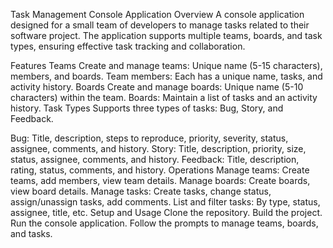 Task Management Console Application
Overview
A console application designed for a small team of developers to manage tasks related to their software project. The application supports multiple teams, boards, and task types, ensuring effective task tracking and collaboration.

Features
Teams
Create and manage teams: Unique name (5-15 characters), members, and boards.
Team members: Each has a unique name, tasks, and activity history.
Boards
Create and manage boards: Unique name (5-10 characters) within the team.
Boards: Maintain a list of tasks and an activity history.
Task Types
Supports three types of tasks: Bug, Story, and Feedback.

Bug: Title, description, steps to reproduce, priority, severity, status, assignee, comments, and history.
Story: Title, description, priority, size, status, assignee, comments, and history.
Feedback: Title, description, rating, status, comments, and history.
Operations
Manage teams: Create teams, add members, view team details.
Manage boards: Create boards, view board details.
Manage tasks: Create tasks, change status, assign/unassign tasks, add comments.
List and filter tasks: By type, status, assignee, title, etc.
Setup and Usage
Clone the repository.
Build the project.
Run the console application.
Follow the prompts to manage teams, boards, and tasks.

